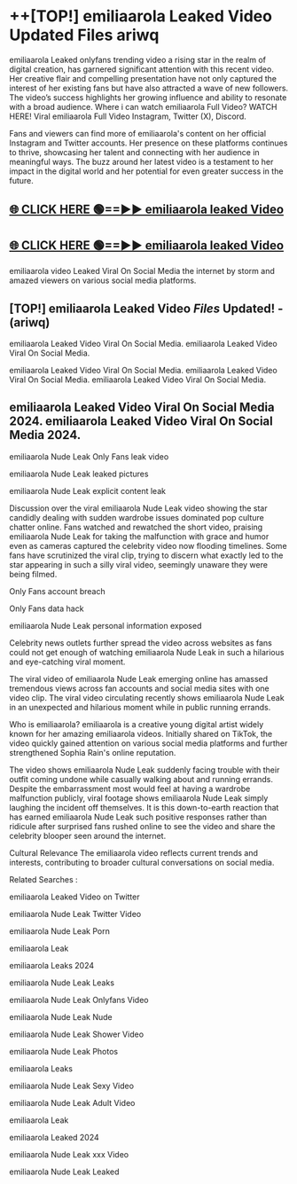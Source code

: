 # ++[TOP!] emiliaarola Leaked Video Updated Files ariwq<br>

emiliaarola Leaked onlyfans trending video a rising star in the realm of digital creation, has garnered significant attention with this recent video. Her creative flair and compelling presentation have not only captured the interest of her existing fans but have also attracted a wave of new followers. The video’s success highlights her growing influence and ability to resonate with a broad audience.
Where i can watch emiliaarola Full Video? WATCH HERE! Viral emiliaarola Full Video Instagram, Twitter (X), Discord.


Fans and viewers can find more of emiliaarola's content on her official Instagram and Twitter accounts. Her presence on these platforms continues to thrive, showcasing her talent and connecting with her audience in meaningful ways. The buzz around her latest video is a testament to her impact in the digital world and her potential for even greater success in the future.


## [🌐 CLICK HERE 🟢==►► emiliaarola leaked Video ](https://xnudes.xyz/go)

## [🌐 CLICK HERE 🟢==►► emiliaarola leaked Video ](https://xnudes.xyz/go)



emiliaarola video Leaked Viral On Social Media the internet by storm and amazed viewers on various social media platforms.


## [TOP!] emiliaarola Leaked Video *Files* Updated! - (ariwq)

emiliaarola Leaked Video Viral On Social Media. emiliaarola Leaked Video Viral On Social Media.

emiliaarola Leaked Video Viral On Social Media. emiliaarola Leaked Video Viral On Social Media. emiliaarola Leaked Video Viral On Social Media.


## emiliaarola Leaked Video Viral On Social Media 2024. emiliaarola Leaked Video Viral On Social Media 2024.
emiliaarola Nude Leak Only Fans leak video

emiliaarola Nude Leak leaked pictures

emiliaarola Nude Leak explicit content leak

Discussion over the viral emiliaarola Nude Leak video showing the star candidly dealing with sudden wardrobe issues dominated pop culture chatter online. Fans watched and rewatched the short video, praising emiliaarola Nude Leak for taking the malfunction with grace and humor even as cameras captured the celebrity video now flooding timelines. Some fans have scrutinized the viral clip, trying to discern what exactly led to the star appearing in such a silly viral video, seemingly unaware they were being filmed.


Only Fans account breach

Only Fans data hack

emiliaarola Nude Leak personal information exposed

Celebrity news outlets further spread the video across websites as fans could not get enough of watching emiliaarola Nude Leak in such a hilarious and eye-catching viral moment.


The viral video of emiliaarola Nude Leak emerging online has amassed tremendous views across fan accounts and social media sites with one video clip. The viral video circulating recently shows emiliaarola Nude Leak in an unexpected and hilarious moment while in public running errands.


Who is emiliaarola? emiliaarola is a creative young digital artist widely known for her amazing emiliaarola videos. Initially shared on TikTok, the video quickly gained attention on various social media platforms and further strengthened Sophia Rain's online reputation.

The video shows emiliaarola Nude Leak suddenly facing trouble with their outfit coming undone while casually walking about and running errands. Despite the embarrassment most would feel at having a wardrobe malfunction publicly, viral footage shows emiliaarola Nude Leak simply laughing the incident off themselves. It is this down-to-earth reaction that has earned emiliaarola Nude Leak such positive responses rather than ridicule after surprised fans rushed online to see the video and share the celebrity blooper seen around the internet.

Cultural Relevance The emiliaarola video reflects current trends and interests, contributing to broader cultural conversations on social media.

Related Searches :

emiliaarola Leaked Video on Twitter

emiliaarola Nude Leak Twitter Video

emiliaarola Nude Leak Porn

emiliaarola Leak 

emiliaarola Leaks 2024

emiliaarola Nude Leak Leaks

emiliaarola Nude Leak Onlyfans Video

emiliaarola Nude Leak Nude

emiliaarola Nude Leak Shower Video

emiliaarola Nude Leak Photos

emiliaarola Leaks

emiliaarola Nude Leak Sexy Video

emiliaarola Nude Leak Adult Video

emiliaarola Leak

emiliaarola Leaked 2024

emiliaarola Nude Leak xxx Video

emiliaarola Nude Leak Leaked